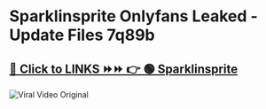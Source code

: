 
 # Sparklinsprite Onlyfans Leaked - Update Files 7q89b

## <h2><a href="https://clipsfans.com/Sparklinsprite&ref=git">🔗 Click to LINKS ⏩⏩ 👉 🟢 Sparklinsprite </a></h2>

<a href="https://clipsfans.com/Sparklinsprite&ref=git" rel="nofollow" data-target="animated-image.originalLink"><img src="https://i.ibb.co.com/xMMVF88/686577567.gif" alt="Viral Video Original" style="max-width: 100%; display: inline-block;" data-target="animated-image.originalImage"></a>

